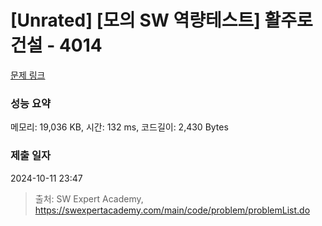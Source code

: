 # [Unrated] [모의 SW 역량테스트] 활주로 건설 - 4014 

[문제 링크](https://swexpertacademy.com/main/code/problem/problemDetail.do?contestProbId=AWIeW7FakkUDFAVH) 

### 성능 요약

메모리: 19,036 KB, 시간: 132 ms, 코드길이: 2,430 Bytes

### 제출 일자

2024-10-11 23:47



> 출처: SW Expert Academy, https://swexpertacademy.com/main/code/problem/problemList.do